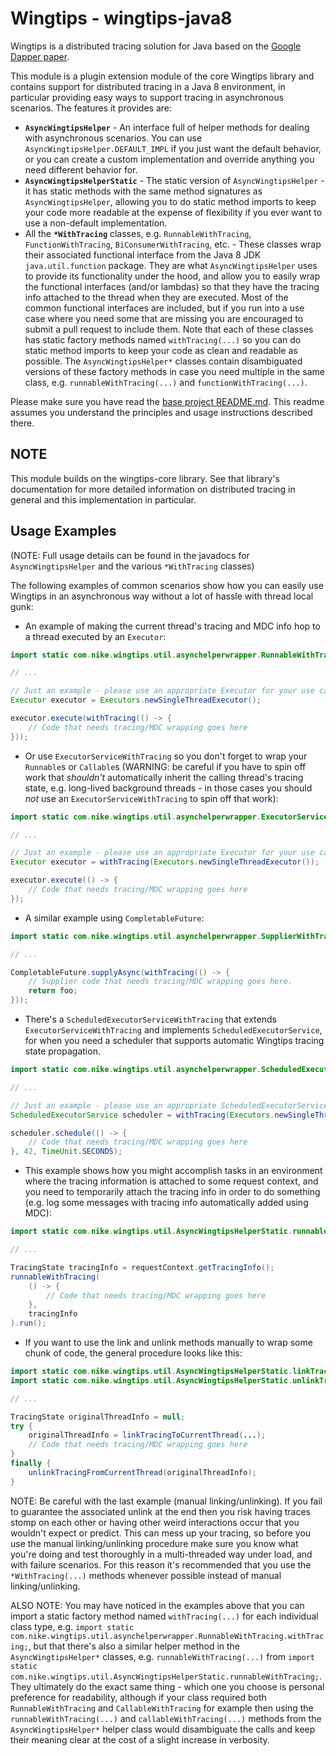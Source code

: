# Wingtips - wingtips-java8

Wingtips is a distributed tracing solution for Java based on the 
[Google Dapper paper](http://static.googleusercontent.com/media/research.google.com/en/us/pubs/archive/36356.pdf). 

This module is a plugin extension module of the core Wingtips library and contains support for distributed tracing in a 
Java 8 environment, in particular providing easy ways to support tracing in asynchronous scenarios. The features it 
provides are:

* **`AsyncWingtipsHelper`** - An interface full of helper methods for dealing with asynchronous scenarios. You can use 
`AsyncWingtipsHelper.DEFAULT_IMPL` if you just want the default behavior, or you can create a custom implementation and 
override anything you need different behavior for.
* **`AsyncWingtipsHelperStatic`** - The static version of `AsyncWingtipsHelper` - it has static methods with the same 
method signatures as `AsyncWingtipsHelper`, allowing you to do static method imports to keep your code more readable at 
the expense of flexibility if you ever want to use a non-default implementation.
* All the **`*WithTracing`** classes, e.g. `RunnableWithTracing`, 
`FunctionWithTracing`, `BiConsumerWithTracing`, etc. - These classes wrap their associated 
functional interface from the Java 8 JDK `java.util.function` package. They are what `AsyncWingtipsHelper` uses to 
provide its functionality under the hood, and allow you to easily wrap the functional interfaces (and/or lambdas) so 
that they have the tracing info attached to the thread when they are executed. Most of the common functional interfaces 
are included, but if you run into a use case where you need some that are missing you are encouraged to submit a pull 
request to include them. Note that each of these classes has static factory methods named `withTracing(...)` so you can 
do static method imports to keep your code as clean and readable as possible. The `AsyncWingtipsHelper*` classes
contain disambiguated versions of these factory methods in case you need multiple in the same class, e.g.
`runnableWithTracing(...)` and `functionWithTracing(...)`.

Please make sure you have read the [base project README.md](../README.md). This readme assumes you understand the 
principles and usage instructions described there.

## NOTE

This module builds on the wingtips-core library. See that library's documentation for more detailed information on 
distributed tracing in general and this implementation in particular.

## Usage Examples

(NOTE: Full usage details can be found in the javadocs for `AsyncWingtipsHelper` and the various `*WithTracing` classes)

The following examples of common scenarios show how you can easily use Wingtips in an asynchronous way without a lot of 
hassle with thread local gunk:

* An example of making the current thread's tracing and MDC info hop to a thread executed by an `Executor`:

``` java
import static com.nike.wingtips.util.asynchelperwrapper.RunnableWithTracing.withTracing;

// ...

// Just an example - please use an appropriate Executor for your use case.
Executor executor = Executors.newSingleThreadExecutor(); 

executor.execute(withTracing(() -> {
    // Code that needs tracing/MDC wrapping goes here
}));
```

* Or use `ExecutorServiceWithTracing` so you don't forget to wrap your `Runnable`s or `Callable`s (WARNING: be careful
if you have to spin off work that *shouldn't* automatically inherit the calling thread's tracing state, e.g. long-lived
background threads - in those cases you should *not* use an `ExecutorServiceWithTracing` to spin off that work):

``` java
import static com.nike.wingtips.util.asynchelperwrapper.ExecutorServiceWithTracing.withTracing;

// ...

// Just an example - please use an appropriate Executor for your use case.
Executor executor = withTracing(Executors.newSingleThreadExecutor());

executor.execute(() -> {
    // Code that needs tracing/MDC wrapping goes here
});
```

* A similar example using `CompletableFuture`:

``` java
import static com.nike.wingtips.util.asynchelperwrapper.SupplierWithTracing.withTracing;

// ...

CompletableFuture.supplyAsync(withTracing(() -> {
    // Supplier code that needs tracing/MDC wrapping goes here.
    return foo;
}));
```

* There's a `ScheduledExecutorServiceWithTracing` that extends `ExecutorServiceWithTracing` and implements
`ScheduledExecutorService`, for when you need a scheduler that supports automatic Wingtips tracing state propagation.

``` java
import static com.nike.wingtips.util.asynchelperwrapper.ScheduledExecutorServiceWithTracing.withTracing;

// ...

// Just an example - please use an appropriate ScheduledExecutorService for your use case.
ScheduledExecutorService scheduler = withTracing(Executors.newSingleThreadScheduledExecutor());

scheduler.schedule(() -> {
    // Code that needs tracing/MDC wrapping goes here
}, 42, TimeUnit.SECONDS);
```

* This example shows how you might accomplish tasks in an environment where the tracing information is attached
to some request context, and you need to temporarily attach the tracing info in order to do something (e.g. log some
messages with tracing info automatically added using MDC):

``` java
import static com.nike.wingtips.util.AsyncWingtipsHelperStatic.runnableWithTracing;

// ...

TracingState tracingInfo = requestContext.getTracingInfo();
runnableWithTracing(
    () -> {
        // Code that needs tracing/MDC wrapping goes here
    },
    tracingInfo
).run();
```

* If you want to use the link and unlink methods manually to wrap some chunk of code, the general procedure looks
like this:

``` java
import static com.nike.wingtips.util.AsyncWingtipsHelperStatic.linkTracingToCurrentThread;
import static com.nike.wingtips.util.AsyncWingtipsHelperStatic.unlinkTracingFromCurrentThread;

// ...

TracingState originalThreadInfo = null;
try {
    originalThreadInfo = linkTracingToCurrentThread(...);
    // Code that needs tracing/MDC wrapping goes here
}
finally {
    unlinkTracingFromCurrentThread(originalThreadInfo);
}
```

NOTE: Be careful with the last example (manual linking/unlinking). If you fail to guarantee the associated unlink at 
the end then you risk having traces stomp on each other or having other weird interactions occur that you wouldn't 
expect or predict. This can mess up your tracing, so before you use the manual linking/unlinking procedure make sure 
you know what you're doing and test thoroughly in a multi-threaded way under load, and with failure scenarios. For this 
reason it's recommended that you use the `*WithTracing(...)` methods whenever possible instead of manual 
linking/unlinking.

ALSO NOTE: You may have noticed in the examples above that you can import a static factory method named 
`withTracing(...)` for each individual class type, e.g. 
`import static com.nike.wingtips.util.asynchelperwrapper.RunnableWithTracing.withTracing;`, but that there's also a 
similar helper method in the `AsyncWingtipsHelper*` classes, e.g. `runnableWithTracing(...)` from
`import static com.nike.wingtips.util.AsyncWingtipsHelperStatic.runnableWithTracing;`. They ultimately do the exact
same thing - which one you choose is personal preference for readability, although if your class required both
`RunnableWithTracing` and `CallableWithTracing` for example then using the `runnableWithTracing(...)` and 
`callableWithTracing(...)` methods from the `AsyncWingtipsHelper*` helper class would disambiguate the calls and keep
their meaning clear at the cost of a slight increase in verbosity. 